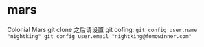 # mars
Colonial Mars
git clone 之后请设置 git cofing:
`git config user.name "nightking"
git config user.email "nightking@fomowinner.com"`
